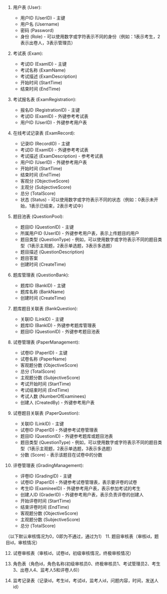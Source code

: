 1. 用户表 (User):
   - 用户ID (UserID) - 主键
   - 用户名 (Username)
   - 密码 (Password)
   - 身份 (Role) - 可以使用数字或字符表示不同的身份（例如：1表示考生，2表示出卷人，3表示管理员）

2. 考试表 (Exam):
   - 考试ID (ExamID) - 主键
   - 考试名称 (ExamName)
   - 考试描述 (ExamDescription)
   - 开始时间 (StartTime)
   - 结束时间 (EndTime)

3. 考试报名表 (ExamRegistration):
   - 报名ID (RegistrationID) - 主键
   - 考试ID (ExamID) - 外键参考考试表
   - 用户ID (UserID) - 外键参考用户表

4. 在线考试记录表 (ExamRecord):
   - 记录ID (RecordID) - 主键
   - 考试ID (ExamID) - 外键参考考试表
   - 考试描述 (ExamDescription) - 参考考试表
   - 用户ID (UserID) - 外键参考用户表
   - 开始时间 (StartTime)
   - 结束时间 (EndTime)
   - 客观分 (ObjectiveScore)
   - 主观分 (SubjectiveScore)
   - 总分 (TotalScore)
   - 状态 (Status) - 可以使用数字或字符表示不同的状态（例如：0表示未开始，1表示已结束，2表示考试中）

5. 题目池表 (QuestionPool):
   - 题目ID (QuestionID) - 主键
   - 所属用户ID (UserID) - 外键参考用户表，表示上传题目的用户
   - 题目类型 (QuestionType) - 例如，可以使用数字或字符表示不同的题目类型（1表示主观题，2表示单选题，3表示多选题）
   - 题目描述 (QuestionDescription)
   - 题目答案
   - 创建时间 (CreateTime)

6. 题库管理表 (QuestionBank):
   - 题库ID (BankID) - 主键
   - 题库名称 (BankName)
   - 创建时间 (CreateTime)

7. 题库题目关联表 (BankQuestion):
   - 关联ID (LinkID) - 主键
   - 题库ID (BankID) - 外键参考题库管理表
   - 题目ID (QuestionID) - 外键参考题目池表

8. 试卷管理表 (PaperManagement):
    - 试卷ID (PaperID) - 主键
    - 试卷名称 (PaperName)
    - 客观题分数 (ObjectiveScore)
    - 总分 (TotalScore)
    - 主观题分数 (SubjectiveScore)
    - 考试开始时间 (StartTime)
    - 考试结束时间 (EndTime)
    - 考试人数 (NumberOfExaminees)
    - 创建人 (CreatedBy) - 外键参考用户表
    
9. 试卷题目关联表 (PaperQuestion):
    - 关联ID (LinkID) - 主键
    - 试卷ID (PaperID) - 外键参考试卷管理表
    - 题目ID (QuestionID) - 外键参考题库或题目池表
    - 题目类型 (QuestionType) - 例如，可以使用数字或字符表示不同的题目类型（1表示主观题，2表示单选题，3表示多选题）
    - 分数 (Score) - 表示该题目在试卷中的分数
    
10. 评卷管理表 (GradingManagement):
    - 评卷ID (GradingID) - 主键
    - 试卷ID (PaperID) - 外键参考试卷管理表，表示要评卷的试卷
    - 考生ID (ExamineeID) - 外键参考用户表，表示参加考试的考生
    - 创建人ID (GraderID) - 外键参考用户表，表示负责评卷的创建人
    - 开始评卷时间 (StartTime)
    - 结束评卷时间 (EndTime)
    - 客观题分数 (ObjectiveScore)
    - 主观题分数 (SubjectiveScore)
    - 总分 (TotalScore)
    
（以下默认审核情况为0，0即为不通过，通过为1）
11. 题目审核表（审核id，题目id，审核情况）

12. 试卷审核表（审核id，试卷id，初级审核情况，终极审核情况）

13. 角色表（角色id，角色名称(初级审核员0、终极审核员1、考试管理员2、考生3、出卷人4、监考人5和评卷人6)） 

14. 监考记录表（记录id，考生id，考试id，监考人id，问题内容，时间，发送人id）